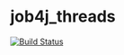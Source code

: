 # job4j_threads
[![Build Status](https://www.travis-ci.com/MikhailPushkarev25/job4j_threads.svg?branch=main)](https://www.travis-ci.com/MikhailPushkarev25/job4j_threads)